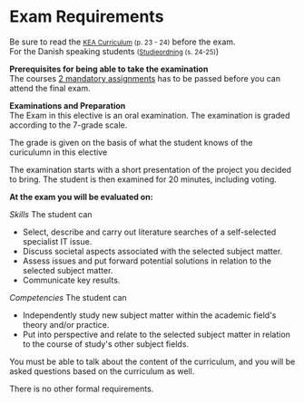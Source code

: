 # Exam Requirements
Be sure to read the <small>[KEA Curriculum](http://www.kea.dk/fileadmin/user_upload/Uddannelser/Computer_Science/Curriculum_Computer_Science.pdf) (p. 23 - 24)</small> before the exam.   
For the Danish speaking students <small>([Studieordning](http://www.kea.dk/fileadmin/user_upload/Uddannelser/Damatiker/KEA_Studieordning_Datamatiker_01-07-2015.pdf)  (s. 24-25)</small>)

**Prerequisites for being able to take the examination**  
The courses [2 mandatory assignments](/7/) has to be passed before you can attend the final exam. 

**Examinations and Preparation**   
The Exam in this elective is an oral examination. The examination is graded according to the 7-grade scale.   

The grade is given on the basis of what the student knows of the curiculumn in this elective

The examination starts with a short presentation of the project you decided to bring. The student is then examined for 20 minutes, including voting.

**At the exam you will be evaluated on:**

_Skills_
The student can

* Select, describe and carry out literature searches of a self-selected specialist IT issue.
* Discuss societal aspects associated with the selected subject matter.
* Assess issues and put forward potential solutions in relation to the selected subject matter.
* Communicate key results.  

_Competencies_
The student can

* Independently study new subject matter within the academic field's theory and/or practice.
* Put into perspective and relate to the selected subject matter in relation to the course of study's other subject fields.

You must be able to talk about the content of the curriculum, and you will be asked questions based on the curriculum as well.

There is no other formal requirements.

